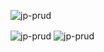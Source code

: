 <p>
  <img align="center" src="https://github-readme-stats.vercel.app/api/top-langs?username=jp-prud&show_icons=true&locale=en&layout=compact" alt="jp-prud" />
</p>

<p>
 <img align="center" src="https://github-readme-stats.vercel.app/api?username=jp-prud&show_icons=true&locale=en" alt="jp-prud" />
 <img align="center" src="https://github-readme-streak-stats.herokuapp.com/?user=jp-prud&" alt="jp-prud" />
</p>
